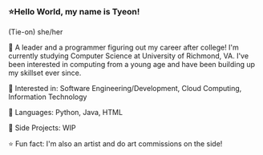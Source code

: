 ### ⭐Hello World, my name is Tyeon! 
(Tie-on) she/her <br/>

🌸 A leader and a programmer figuring out my career after college! I'm currently studying Computer Science at University of Richmond, VA. I've been interested in computing from a young age and have been building up my skillset ever since. 

🌸 Interested in: Software Engineering/Development, Cloud Computing, Information Technology

🌸 Languages: Python, Java, HTML

🌸 Side Projects: WIP 

⭐ Fun fact: I'm also an artist and do art commissions on the side!



<!--
**okmissty/okmissty** is a ✨ _special_ ✨ repository because its `README.md` (this file) appears on your GitHub profile.

Here are some ideas to get you started:

-->
